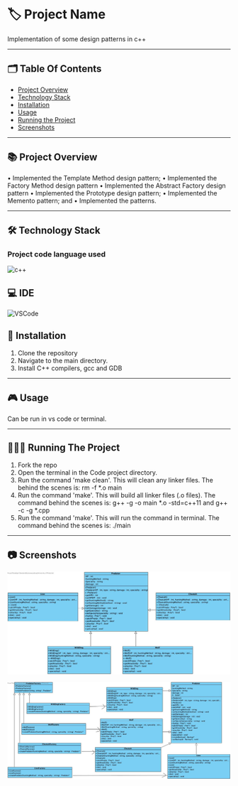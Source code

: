 
# 🏷️ Project Name

Implementation of some design patterns in c++

---
## 🗂️ Table Of Contents

- [Project Overview](#-project-overview)
- [Technology Stack](#-technology-stack)
- [Installation](#-installation)
- [Usage](#-usage)
- [Running the Project](#-running-the-project)
- [Screenshots](#-screenshots)
---

## 📚 Project Overview

• Implemented the Template Method design pattern; 
• Implemented the Factory Method design pattern
• Implemented the Abstract Factory design pattern 
• Implemented the Prototype design pattern;
• Implemented the Memento pattern; and
• Implemented the patterns.

---

## 🛠️ Technology Stack 

### Project code language used

 ![c++](https://img.shields.io/badge/C%2B%2B-00599C?style=for-the-badge&logo=c%2B%2B&logoColor=white)

## 💻 IDE

 ![VSCode](https://img.shields.io/badge/VSCode-0078D4?style=for-the-badge&logo=visual%20studio%20code&logoColor=white)

## 📝 Installation

1. Clone the repository
2. Navigate to the main directory.
3. Install C++ compilers, gcc and GDB

---

## 🎮 Usage

Can be run in vs code or terminal.

---

## 🏃🏻‍♂️ Running The Project

1. Fork the repo
2. Open the terminal in the Code project directory.
3. Run the command 'make clean'. This will clean any linker files. The behind the scenes is: rm -f *.o main
4. Run the command 'make'. This will build all linker files (.o files). The command behind the scenes is: g++ -g -o main *.o -std=c++11 and g++ -c -g *.cpp
5. Run the command 'make'. This will run the command in terminal. The command behind the scenes is: ./main

---

## 📷 Screenshots

![code](https://github.com/kieran-woodrow/Design-Patterns/blob/main/Assets/Predator%20class%20diagram%20u19304308%20COS214%20assignment%201%20task%201.jpg)

![code](https://github.com/kieran-woodrow/Design-Patterns/blob/main/Assets/factory%20method.jpg)

